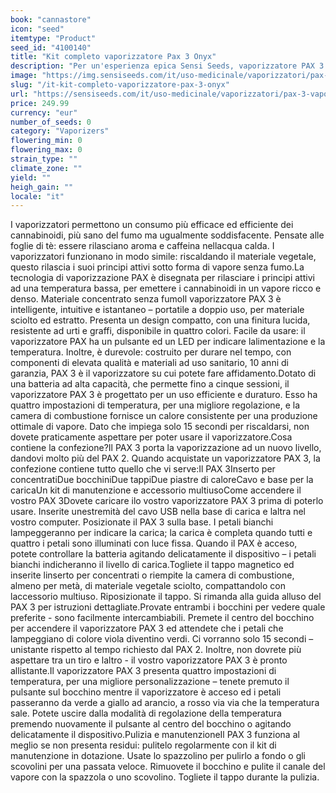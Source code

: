 ```yaml
---
book: "cannastore"
icon: "seed"
itemtype: "Product"
seed_id: "4100140"
title: "Kit completo vaporizzatore Pax 3 Onyx"
description: "Per un'esperienza epica Sensi Seeds, vaporizzatore PAX 3 intelligente, intuitivo, istantaneo – per materiale sciolto ed estratti. Acquista oggi!"
image: "https://img.sensiseeds.com/it/uso-medicinale/vaporizzatori/pax-3-vaporizzatore-onyx-image.png"
slug: "/it-kit-completo-vaporizzatore-pax-3-onyx"
url: "https://sensiseeds.com/it/uso-medicinale/vaporizzatori/pax-3-vaporizzatore-onyx?a_aid=cannastore"
price: 249.99
currency: "eur"
number_of_seeds: 0
category: "Vaporizers"
flowering_min: 0
flowering_max: 0
strain_type: ""
climate_zone: ""
yield: ""
heigh_gain: ""
locale: "it"
---
```

I vaporizzatori permettono un consumo più efficace ed efficiente dei cannabinoidi, più sano del fumo ma ugualmente soddisfacente. Pensate alle foglie di tè: essere rilasciano aroma e caffeina nellacqua calda. I vaporizzatori funzionano in modo simile: riscaldando il materiale vegetale, questo rilascia i suoi principi attivi sotto forma di vapore senza fumo.La tecnologia di vaporizzazione PAX è disegnata per rilasciare i principi attivi ad una temperatura bassa, per emettere i cannabinoidi in un vapore ricco e denso. Materiale concentrato senza fumoIl vaporizzatore PAX 3 è intelligente, intuitive e istantaneo – portatile a doppio uso, per materiale sciolto ed estratto. Presenta un design compatto, con una finitura lucida, resistente ad urti e graffi, disponibile in quattro colori. Facile da usare: il vaporizzatore PAX ha un pulsante ed un LED per indicare lalimentazione e la temperatura. Inoltre, è durevole: costruito per durare nel tempo, con componenti di elevata qualità e materiali ad uso sanitario, 10 anni di garanzia, PAX 3 è il vaporizzatore su cui potete fare affidamento.Dotato di una batteria ad alta capacità, che permette fino a cinque sessioni, il vaporizzatore PAX 3 è progettato per un uso efficiente e duraturo. Esso ha quattro impostazioni di temperatura, per una migliore regolazione, e la camera di combustione fornisce un calore consistente per una produzione ottimale di vapore. Dato che impiega solo 15 secondi per riscaldarsi, non dovete praticamente aspettare per poter usare il vaporizzatore.Cosa contiene la confezione?Il PAX 3 porta la vaporizzazione ad un nuovo livello, dandovi molto più del PAX 2. Quando acquistate un vaporizzatore PAX 3, la confezione contiene tutto quello che vi serve:Il PAX 3Inserto per concentratiDue bocchiniDue tappiDue piastre di caloreCavo e base per la caricaUn kit di manutenzione e accessorio multiusoCome accendere il vostro PAX 3Dovete caricare ilo vostro vaporizzatore PAX 3 prima di poterlo usare. Inserite unestremità del cavo USB nella base di carica e laltra nel vostro computer. Posizionate il PAX 3 sulla base. I petali bianchi lampeggeranno per indicare la carica; la carica è completa quando tutti e quattro i petali sono illuminati con luce fissa. Quando il PAX è acceso, potete controllare la batteria agitando delicatamente il dispositivo – i petali bianchi indicheranno il livello di carica.Togliete il tappo magnetico ed inserite linserto per concentrati o riempite la camera di combustione, almeno per metà, di materiale vegetale sciolto, compattandolo con laccessorio multiuso. Riposizionate il tappo. Si rimanda alla guida alluso del PAX 3 per istruzioni dettagliate.Provate entrambi i bocchini per vedere quale preferite - sono facilmente intercambiabili. Premete il centro del bocchino per accendere il vaporizzatore PAX 3 ed attendete che i petali che lampeggiano di colore viola diventino verdi. Ci vorranno solo 15 secondi – unistante rispetto al tempo richiesto dal PAX 2. Inoltre, non dovrete più aspettare tra un tiro e laltro - il vostro vaporizzatore PAX 3 è pronto allistante.Il vaporizzatore PAX 3 presenta quattro impostazioni di temperatura, per una migliore personalizzazione – tenete premuto il pulsante sul bocchino mentre il vaporizzatore è acceso ed i petali passeranno da verde a giallo ad arancio, a rosso via via che la temperatura sale. Potete uscire dalla modalità di regolazione della temperatura premendo nuovamente il pulsante al centro del bocchino o agitando delicatamente il dispositivo.Pulizia e manutenzioneIl PAX 3 funziona al meglio se non presenta residui: pulitelo regolarmente con il kit di manutenzione in dotazione. Usate lo spazzolino per pulirlo a fondo o gli scovolini per una passata veloce. Rimuovete il bocchino e pulite il canale del vapore con la spazzola o uno scovolino. Togliete il tappo durante la pulizia.
